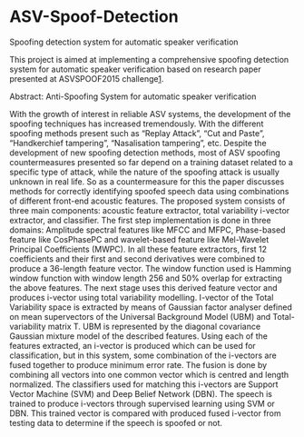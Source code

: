 # ASV-Spoof-Detection
Spoofing detection system for automatic speaker verification

This project is aimed at implementing a comprehensive spoofing detection system for automatic speaker verification based on research paper presented at ASVSPOOF2015 challenge[1].

Abstract:
                                  Anti-Spoofing System for automatic speaker verification

  With the growth of interest in reliable ASV systems, the development of the spoofing techniques has increased tremendously. With the different spoofing methods present such as “Replay Attack”, “Cut and Paste”, “Handkerchief tampering”, “Nasalisation tampering”, etc. Despite the development of new spoofing detection methods, most of ASV spoofing countermeasures presented so far depend on a training dataset related to a specific type of attack, while the nature of the spoofing attack is usually unknown in real life. So as a countermeasure for this the paper discusses methods for correctly identifying spoofed speech data using combinations of different front-end acoustic features.
  The proposed system consists of three main components: acoustic feature extractor, total variability i-vector extractor, and classifier. The first step implementation is done in three domains: Amplitude spectral features like MFCC and MFPC, Phase-based feature like CosPhasePC and wavelet-based feature like Mel-Wavelet Principal Coefficients (MWPC). In all these feature extractors, first 12 coefficients and their first and second derivatives were combined to produce a 36-length feature vector. The window function used is Hamming window function with window length 256 and 50% overlap for extracting the above features. The next stage uses this derived feature vector and produces i-vector using total variability modelling. I-vector of the Total Variability space is extracted by means of Gaussian factor analyser defined on mean supervectors of the Universal Background Model (UBM) and Total-variability matrix T. UBM is represented by the diagonal covariance Gaussian mixture model of the described features. Using each of the features extracted, an i-vector is produced which can be used for classification, but in this system, some combination of the i-vectors are fused together to produce minimum error rate. The fusion is done by combining all vectors into one common vector which is centred and length normalized. The classifiers used for matching this i-vectors are Support Vector Machine (SVM) and Deep Belief Network (DBN). The speech is trained to produce i-vectors through supervised learning using SVM or DBN. This trained vector is compared with produced fused i-vector from testing data to determine if the speech is spoofed or not.

[1]: http://ieeexplore.ieee.org/xpls/icp.jsp?arnumber=7472724
